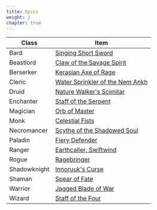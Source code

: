 ```yaml
---
title: Epics
weight: 2
chapter: true
---
```


Class|Item
---|---
Bard|[Singing Short Sword](epics/brd-epic.md)
Beastlord|[Claw of the Savage Spirit](epics/bst-epic.md)
Berserker|[Kerasian Axe of Rage](epics/ber-epic.md)
Cleric|[Water Sprinkler of the Nem Ankh](epics/clr-epic.md)
Druid|[Nature Walker's Scimitar](epics/dru-epic.md)
Enchanter|[Staff of the Serpent](epics/enc-epic.md)
Magician|[Orb of Master](epics/mag-epic.md)
Monk|[Celestial Fists](epics/mnk-epic.md)
Necromancer|[Scythe of the Shadowed Soul](epics/nec-epic.md)
Paladin|[Fiery Defender](epics/pal-epic.md)
Ranger|[Earthcaller, Swiftwind](epics/rng-epic.md)
Rogue|[Ragebringer](epics/rog-epic.md)
Shadowknight|[Innoruuk's Curse](epics/shd-epic.md)
Shaman|[Spear of Fate](epics/shm-epic.md)
Warrior|[Jagged Blade of War](epics/war-epic.md)
Wizard|[Staff of the Four](epics/wiz-epic.md)
